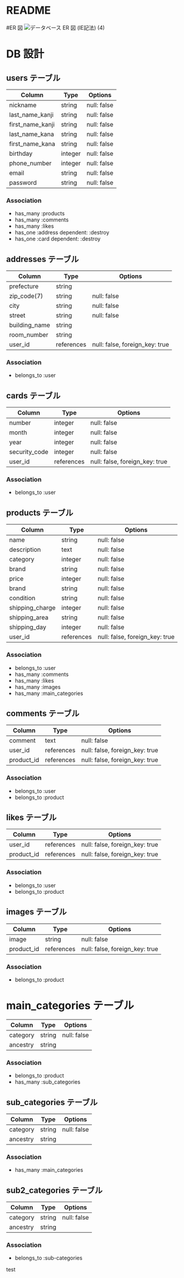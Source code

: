 # README

#ER 図
![データベース ER 図 (IE記法) (4)](https://user-images.githubusercontent.com/67144675/88154131-50dfb480-cc41-11ea-9996-05373d0a0462.png)

# DB 設計

## users テーブル

| Column           | Type    | Options     |
| ---------------- | ------- | ----------- |
| nickname         | string  | null: false |
| last_name_kanji  | string  | null: false |
| first_name_kanji | string  | null: false |
| last_name_kana   | string  | null: false |
| first_name_kana  | string  | null: false |
| birthday         | integer | null: false |
| phone_number     | integer | null: false |
| email            | string  | null: false |
| password         | string  | null: false |

### Association

- has_many :products
- has_many :comments
- has_many :likes
- has_one :address dependent: :destroy
- has_one :card dependent: :destroy

## addresses テーブル

| Column        | Type       | Options                        |
| ------------- | ---------- | ------------------------------ |
| prefecture    | string     |
| zip_code(7)   | string     | null: false                    |
| city          | string     | null: false                    |
| street        | string     | null: false                    |
| building_name | string     |
| room_number   | string     |
| user_id       | references | null: false, foreign_key: true |

### Association

- belongs_to :user

## cards テーブル

| Column        | Type       | Options                        |
| ------------- | ---------- | ------------------------------ |
| number        | integer    | null: false                    |
| month         | integer    | null: false                    |
| year          | integer    | null: false                    |
| security_code | integer    | null: false                    |
| user_id       | references | null: false, foreign_key: true |

### Association

- belongs_to :user

## products テーブル

| Column          | Type       | Options                        |
| --------------- | ---------- | ------------------------------ |
| name            | string     | null: false                    |
| description     | text       | null: false                    |
| category        | integer    | null: false                    |
| brand           | string     | null: false                    |
| price           | integer    | null: false                    |
| brand           | string     | null: false                    |
| condition       | string     | null: false                    |
| shipping_charge | integer    | null: false                    |
| shipping_area   | string     | null: false                    |
| shipping_day    | integer    | null: false                    |
| user_id         | references | null: false, foreign_key: true |

### Association

- belongs_to :user
- has_many :comments
- has_many :likes
- has_many :images
- has_many :main_categories

## comments テーブル

| Column     | Type       | Options                        |
| ---------- | ---------- | ------------------------------ |
| comment    | text       | null: false                    |
| user_id    | references | null: false, foreign_key: true |
| product_id | references | null: false, foreign_key: true |

### Association

- belongs_to :user
- belongs_to :product

## likes テーブル

| Column     | Type       | Options                        |
| ---------- | ---------- | ------------------------------ |
| user_id    | references | null: false, foreign_key: true |
| product_id | references | null: false, foreign_key: true |

### Association

- belongs_to :user
- belongs_to :product

## images テーブル

| Column     | Type       | Options                        |
| ---------- | ---------- | ------------------------------ |
| image      | string     | null: false                    |
| product_id | references | null: false, foreign_key: true |

### Association

- belongs_to :product

# main_categories テーブル

| Column   | Type   | Options     |
| -------- | ------ | ----------- |
| category | string | null: false |
| ancestry | string |

### Association

- belongs_to :product
- has_many :sub_categories

## sub_categories テーブル

| Column   | Type   | Options     |
| -------- | ------ | ----------- |
| category | string | null: false |
| ancestry | string |

### Association

- has_many :main_categories

## sub2_categories テーブル

| Column   | Type   | Options     |
| -------- | ------ | ----------- |
| category | string | null: false |
| ancestry | string |

### Association

- belongs_to :sub-categories

test